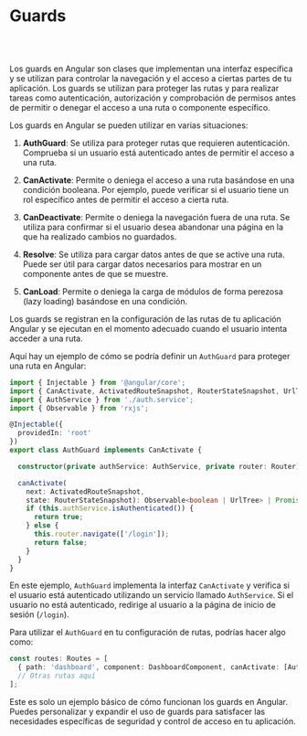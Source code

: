 # Guards 

<br>
<br>

Los guards en Angular son clases que implementan una interfaz específica y se utilizan para controlar la navegación y el acceso a ciertas partes de tu aplicación. Los guards se utilizan para proteger las rutas y para realizar tareas como autenticación, autorización y comprobación de permisos antes de permitir o denegar el acceso a una ruta o componente específico.

Los guards en Angular se pueden utilizar en varias situaciones:

1. **AuthGuard**: Se utiliza para proteger rutas que requieren autenticación. Comprueba si un usuario está autenticado antes de permitir el acceso a una ruta.

2. **CanActivate**: Permite o deniega el acceso a una ruta basándose en una condición booleana. Por ejemplo, puede verificar si el usuario tiene un rol específico antes de permitir el acceso a cierta ruta.

3. **CanDeactivate**: Permite o deniega la navegación fuera de una ruta. Se utiliza para confirmar si el usuario desea abandonar una página en la que ha realizado cambios no guardados.

4. **Resolve**: Se utiliza para cargar datos antes de que se active una ruta. Puede ser útil para cargar datos necesarios para mostrar en un componente antes de que se muestre.

5. **CanLoad**: Permite o deniega la carga de módulos de forma perezosa (lazy loading) basándose en una condición.

Los guards se registran en la configuración de las rutas de tu aplicación Angular y se ejecutan en el momento adecuado cuando el usuario intenta acceder a una ruta.

Aquí hay un ejemplo de cómo se podría definir un `AuthGuard` para proteger una ruta en Angular:

```typescript
import { Injectable } from '@angular/core';
import { CanActivate, ActivatedRouteSnapshot, RouterStateSnapshot, UrlTree, Router } from '@angular/router';
import { AuthService } from './auth.service';
import { Observable } from 'rxjs';

@Injectable({
  providedIn: 'root'
})
export class AuthGuard implements CanActivate {

  constructor(private authService: AuthService, private router: Router) {}

  canActivate(
    next: ActivatedRouteSnapshot,
    state: RouterStateSnapshot): Observable<boolean | UrlTree> | Promise<boolean | UrlTree> | boolean | UrlTree {
    if (this.authService.isAuthenticated()) {
      return true;
    } else {
      this.router.navigate(['/login']);
      return false;
    }
  }
}
```

En este ejemplo, `AuthGuard` implementa la interfaz `CanActivate` y verifica si el usuario está autenticado utilizando un servicio llamado `AuthService`. Si el usuario no está autenticado, redirige al usuario a la página de inicio de sesión (`/login`).

Para utilizar el `AuthGuard` en tu configuración de rutas, podrías hacer algo como:

```typescript
const routes: Routes = [
  { path: 'dashboard', component: DashboardComponent, canActivate: [AuthGuard] },
  // Otras rutas aquí
];
```

Este es solo un ejemplo básico de cómo funcionan los guards en Angular. Puedes personalizar y expandir el uso de guards para satisfacer las necesidades específicas de seguridad y control de acceso en tu aplicación.
